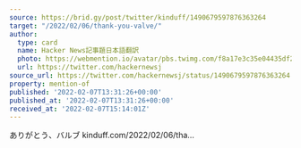 ```yaml
---
source: https://brid.gy/post/twitter/kinduff/1490679597876363264
target: "/2022/02/06/thank-you-valve/"
author:
  type: card
  name: Hacker News記事題日本語翻訳
  photo: https://webmention.io/avatar/pbs.twimg.com/f8a17e3c35e04435df2233df37ab56ed99e27dba6c5818da055c76d027d6f5c1.jpg
  url: https://twitter.com/hackernewsj
source_url: https://twitter.com/hackernewsj/status/1490679597876363264
property: mention-of
published: '2022-02-07T13:31:26+00:00'
published_at: '2022-02-07T13:31:26+00:00'
received_at: '2022-02-07T15:14:01Z'
---
```


ありがとう、バルブ kinduff.com/2022/02/06/tha…